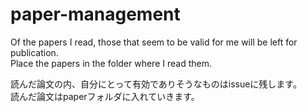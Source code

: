 # paper-management

Of the papers I read, those that seem to be valid for me will be left for publication.   
Place the papers in the folder where I read them.

読んだ論文の内、自分にとって有効でありそうなものはissueに残します。  
読んだ論文はpaperフォルダに入れていきます。
